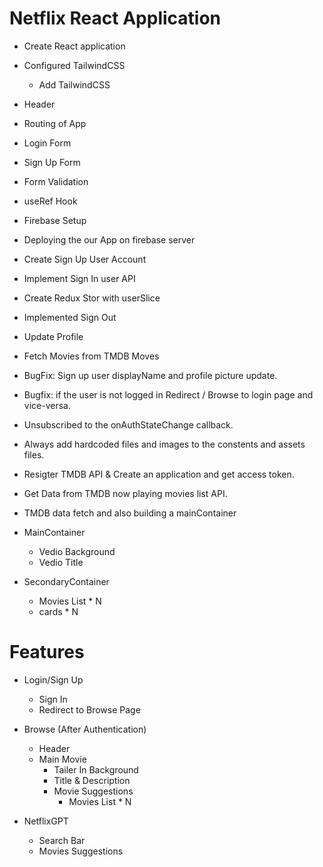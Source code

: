 <!-- @format -->

# Netflix React Application

- Create React application
- Configured TailwindCSS
  - Add TailwindCSS
- Header
- Routing of App
- Login Form
- Sign Up Form
- Form Validation
- useRef Hook
- Firebase Setup
- Deploying the our App on firebase server
- Create Sign Up User Account
- Implement Sign In user API
- Create Redux Stor with userSlice
- Implemented Sign Out
- Update Profile
- Fetch Movies from TMDB Moves
- BugFix: Sign up user displayName and profile picture update.
- Bugfix: if the user is not logged in Redirect / Browse to login page and vice-versa.
- Unsubscribed to the onAuthStateChange callback.
- Always add hardcoded files and images to the constents and assets files.
- Resigter TMDB API & Create an application and get access token.
- Get Data from TMDB now playing movies list API.
- TMDB data fetch and also building a mainContainer

- MainContainer
  - Vedio Background
  - Vedio Title
- SecondaryContainer
  - Movies List * N
  - cards * N

# Features

- Login/Sign Up
  - Sign In
  - Redirect to Browse Page
- Browse (After Authentication)

  - Header
  - Main Movie
    - Tailer In Background
    - Title & Description
    - Movie Suggestions
      - Movies List * N

- NetflixGPT
  - Search Bar
  - Movies Suggestions
